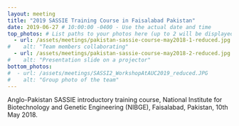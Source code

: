 ```yaml
---
layout: meeting
title: "2019 SASSIE Training Course in Faisalabad Pakistan"
date: 2019-06-27 # 10:00:00 -0400 - Use the actual date and time
top_photos: # List paths to your photos here (up to 2 will be displayed side by side at the top)
  - url: /assets/meetings/pakistan-sassie-course-may2018-1-reduced.jpg
#    alt: "Team members collaborating"
  - url: /assets/meetings/pakistan-sassie-course-may2018-2-reduced.jpg
#    alt: "Presentation slide on a projector"
bottom_photos:
#  - url: /assets/meetings/SASSI2_WorkshopAtAUC2019_reduced.JPG
#    alt: "Group photo of the team"
---
```

Anglo-Pakistan SASSIE introductory training course, National Institute for Biotechnology and Genetic Engineering
(NIBGE), Faisalabad, Pakistan, 10th May 2018.